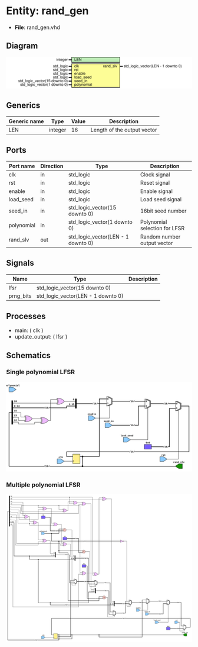 
# Entity: rand_gen

- **File**: rand_gen.vhd

## Diagram

![Diagram](rand_gen.svg "Diagram")

## Generics

| Generic name | Type    | Value | Description                 |
| ------------ | ------- | ----- | --------------------------- |
| LEN          | integer | 16    | Length of the output vector |

## Ports

| Port name  | Direction | Type                               | Description                   |
| ---------- | --------- | ---------------------------------- | ----------------------------- |
| clk        | in        | std_logic                          | Clock signal                  |
| rst        | in        | std_logic                          | Reset signal                  |
| enable     | in        | std_logic                          | Enable signal                 |
| load_seed  | in        | std_logic                          | Load seed signal              |
| seed_in    | in        | std_logic_vector(15 downto 0)      | 16bit seed number             |
| polynomial | in        | std_logic_vector(1 downto 0)       | Polynomial selection for LFSR |
| rand_slv   | out       | std_logic_vector(LEN - 1 downto 0) | Random number output vector   |

## Signals

| Name      | Type                               | Description |
| --------- | ---------------------------------- | ----------- |
| lfsr      | std_logic_vector(15 downto 0)      |             |
| prng_bits | std_logic_vector(LEN - 1 downto 0) |             |

## Processes

- main: ( clk )
- update_output: ( lfsr )

## Schematics

### Single polynomial LFSR

![Single polynomial LFSR](rand_gen_schematic.svg "Single polynomial LFSR")

### Multiple polynomial LFSR

![Multiple polynomial LFSR](rand_gen_schematic_complete.svg "Multiple polynomial LFSR")
